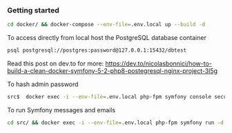 ### Getting started

```bash
cd docker/ && docker-compose --env-file=.env.local up --build -d
```

To access directly from local host the PostgreSQL database container

```bash
psql postgresql://postgres:password@127.0.0.1:15432/dbtest
```

Read this post on dev.to for more: https://dev.to/nicolasbonnici/how-to-build-a-clean-docker-symfony-5-2-php8-postegresql-nginx-project-3l5g

To hash admin password
```bash
src$  docker exec -i --env-file=.env.local php-fpm symfony console security:hash-password
```
To run Symfony messages and emails
```bash
cd src/ && docker exec -i --env-file=.env.local php-fpm symfony run -d --watch=config,src,templates,vendor symfony console messenger:consume async
```